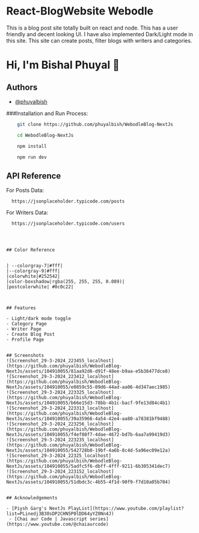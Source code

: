 
# React-BlogWebsite Webodle
This is a blog post site totally built on react and node. This has a user friendly and decent looking UI.  I have also implemented Dark/Light mode in this site.  This site can create posts, filter blogs with writers and categories.


# Hi, I'm Bishal Phuyal 👋


## Authors

- [@phuyalbish](https://www.github.com/phuyalbish)



###Installation and Run Process:

 
```bash
    git clone https://github.com/phuyalbish/WebodleBlog-NextJs
```
```bash
    cd WebodleBlog-NextJs
```
```bash
    npm install
```
```bash
    npm run dev
```
    
## API Reference

For Posts Data:
```http
  https://jsonplaceholder.typicode.com/posts
```
For Writers Data:
```http
  https://jsonplaceholder.typicode.com/users




## Color Reference


| --colorgray-7|#fff|
|--colorgray-9|#fff|
|colorwhite|#252542|
|color-boxshadow|rgba(255, 255, 255, 0.089)|
|postcolorwhite| #0c0c22|



## Features

- Light/dark mode toggle
- Category Page
- Writer Page
- Create Blog Post
- Profile Page


## Screenshots
![Screenshot_29-3-2024_223455_localhost](https://github.com/phuyalbish/WebodleBlog-NextJs/assets/104910055/81aa92d6-d91f-48ee-b9aa-e5b36477dce8)
![Screenshot_29-3-2024_223412_localhost](https://github.com/phuyalbish/WebodleBlog-NextJs/assets/104910055/e0859c55-09d6-44ad-aa06-4d347aec1985)
![Screenshot_29-3-2024_223325_localhost](https://github.com/phuyalbish/WebodleBlog-NextJs/assets/104910055/b66e15d3-78bb-4b1c-bacf-9fe13d84c4b1)
![Screenshot_29-3-2024_223313_localhost](https://github.com/phuyalbish/WebodleBlog-NextJs/assets/104910055/39a35966-4a54-42e4-aa80-a78381bf9488)
![Screenshot_29-3-2024_223256_localhost](https://github.com/phuyalbish/WebodleBlog-NextJs/assets/104910055/f4ef08f7-4dae-4672-bd7b-6aa7a99419d3)
![Screenshot_29-3-2024_223235_localhost](https://github.com/phuyalbish/WebodleBlog-NextJs/assets/104910055/542728b0-19bf-4a6b-8c4d-5a96ec09e12a)
![Screenshot_29-3-2024_22325_localhost](https://github.com/phuyalbish/WebodleBlog-NextJs/assets/104910055/5adfc5f6-dbff-4fff-9211-6b305341dec7)
![Screenshot_29-3-2024_223152_localhost](https://github.com/phuyalbish/WebodleBlog-NextJs/assets/104910055/51dbdc3c-4b55-4f1d-90f9-f7d10a05b704)


## Acknowledgements

- [Piysh Garg's NextJs PlayList](https://www.youtube.com/playlist?list=PLinedj3B30sDP2CHN5P0lDD64yYZ0Nn4J)
 - [Chai aur Code | Javascript series](https://www.youtube.com/@chaiaurcode)

